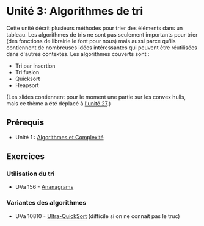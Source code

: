 # Unité 3: Algorithmes de tri
Cette unité décrit plusieurs méthodes pour trier des éléments dans un tableau. Les algorithmes de tris ne sont pas seulement importants pour trier (des fonctions de librairie le font pour nous) mais aussi parce qu'ils contiennent de nombreuses idées intéressantes qui peuvent être réutilisées dans d'autres contextes. Les algorithmes couverts sont :
- Tri par insertion
- Tri fusion
- Quicksort
- Heapsort

(Les slides contiennent pour le moment une partie sur les convex hulls, mais ce thème a été déplacé à [l'unité 27](../27-computational-geometry).)

## Prérequis
- Unité 1 : [Algorithmes et Complexité](../01-complexity)

## Exercices

### Utilisation du tri
- UVa 156 - [Ananagrams](https://uva.onlinejudge.org/external/1/156.pdf)

### Variantes des algorithmes
- UVa 10810 - [Ultra-QuickSort](https://uva.onlinejudge.org/external/108/10810.pdf) (difficile si on ne connaît pas le truc)
